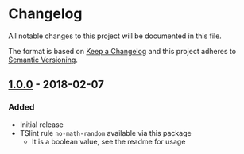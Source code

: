 # Changelog

All notable changes to this project will be documented in this file.

The format is based on [Keep a Changelog][keep-a-changelog]
and this project adheres to [Semantic Versioning][semantic-versioning].

## [1.0.0] - 2018-02-07

### Added

- Initial release
- TSlint rule `no-math-random` available via this package
  - It is a boolean value, see the readme for usage

[keep-a-changelog]: http://keepachangelog.com/en/1.0.0/
[semantic-versioning]: http://semver.org/spec/v2.0.0.html
[1.0.0]: https://github.com/JacobFischer/tslint-no-math-random/releases/tag/v1.0.1
